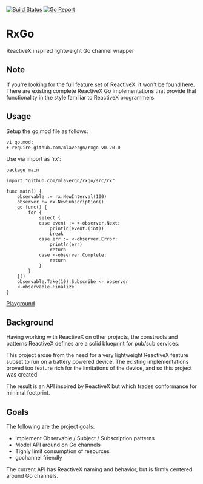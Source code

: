 [![Build Status](https://github.com/mlavergn/rxgo/workflows/CI/badge.svg?branch=master)](https://github.com/mlavergn/rxgo/actions)
[![Go Report](https://goreportcard.com/badge/github.com/mlavergn/rxgo)](https://goreportcard.com/report/github.com/mlavergn/rxgo)

# RxGo

ReactiveX inspired lightweight Go channel wrapper

## Note

If you're looking for the full feature set of ReactiveX, it won't be found here. There are existing complete ReactiveX Go implementations that provide that functionality in the style familiar to ReactiveX programmers.

## Usage

Setup the go.mod file as follows:

```text
vi go.mod:
+ require github.com/mlavergn/rxgo v0.20.0
```

Use via import as 'rx':

```golang
package main

import "github.com/mlavergn/rxgo/src/rx"

func main() {
    observable := rx.NewInterval(100)
    observer := rx.NewSubscription()
    go func() {
        for {
            select {
            case event := <-observer.Next:
                println(event.(int))
                break
            case err := <-observer.Error:
                println(err)
                return
            case <-observer.Complete:
                return
            }
        }
    }()
    observable.Take(10).Subscribe <- observer
    <-observable.Finalize
}
```

[Playground](https://play.golang.org/p/QNZPDoQAq1j)

## Background

Having working with ReactiveX on other projects, the constructs and patterns ReactiveX defines are a solid blueprint for pub/sub services.

This project arose from the need for a very lightweight ReactiveX feature subset to run on a battery powered device. The existing implementations proved too feature rich for the limitations of the device, and so this project was created.

The result is an API inspired by ReactiveX but which trades conformance for minimal footprint.

## Goals

The following are the project goals:

- Implement Observable / Subject / Subscription patterns
- Model API around on Go channels
- Tighly limit consumption of resources
- gochannel friendly

The current API has ReactiveX naming and behavior, but is firmly centered around Go channels.
